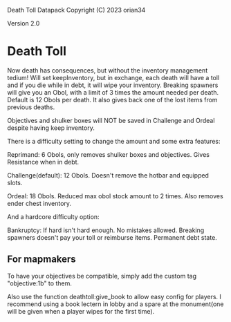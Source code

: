 Death Toll Datapack
Copyright (C) 2023 orian34

Version 2.0

# Death Toll
Now death has consequences, but without the inventory management tedium!
Will set keepInventory, but in exchange, each death will have a toll and if you die while in debt, it will wipe your inventory.
Breaking spawners will give you an Obol, with a limit of 3 times the amount needed per death. Default is 12 Obols per death.
It also gives back one of the lost items from previous deaths.

Objectives and shulker boxes will NOT be saved in Challenge and Ordeal despite having keep inventory.

There is a difficulty setting to change the amount and some extra features:

Reprimand: 6 Obols, only removes shulker boxes and objectives. Gives Resistance when in debt.

Challenge(default): 12 Obols. Doesn't remove the hotbar and equipped slots.

Ordeal: 18 Obols. Reduced max obol stock amount to 2 times. Also removes ender chest inventory.


And a hardcore difficulty option:

Bankruptcy: If hard isn't hard enough. No mistakes allowed. Breaking spawners doesn't pay your toll or reimburse items. Permanent debt state.

## For mapmakers
To have your objectives be compatible, simply add the custom tag "objective:1b" to them.

Also use the function deathtoll:give_book to allow easy config for players. I recommend using a book lectern in lobby and a spare at the monument(one will be given when a player wipes for the first time).

